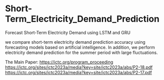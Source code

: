# Short-Term_Electricity_Demand_Prediction
Forecast Short-Term Electricity Demand using LSTM and GRU

we compare short-term electricity demand prediction accuracy using forecasting models based on artificial intelligence. In addition, we perform electricity demand prediction for the summer period with large fluctuations.

The Main Paper:
<https://ictc.org/program_proceeding>
<https://ictc.org/sites/ictc2023a/media?key=site/ictc2023a/abs/P2-18.pdf>
<https://ictc.org/sites/ictc2023a/media?key=site/ictc2023a/abs/P2-17.pdf>

